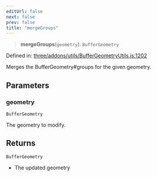```yaml
---
editUrl: false
next: false
prev: false
title: "mergeGroups"
---
```


> **mergeGroups**(`geometry`): `BufferGeometry`

Defined in: [three/addons/utils/BufferGeometryUtils.js:1202](https://github.com/DefinitelyMaybe/three-i18n/blob/fa57b79433d1c349ffb23a78727299c8d4190136/three/addons/utils/BufferGeometryUtils.js#L1202)

Merges the BufferGeometry#groups for the given geometry.

## Parameters

### geometry

`BufferGeometry`

The geometry to modify.

## Returns

`BufferGeometry`

- The updated geometry
